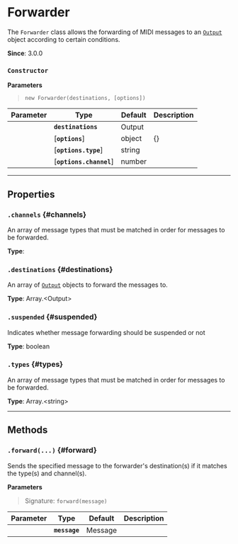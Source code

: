 
# Forwarder

The `Forwarder` class allows the forwarding of MIDI messages to an [`Output`](Output) object
according to certain conditions.

**Since**: 3.0.0



### `Constructor`


  **Parameters**

  > `new Forwarder(destinations, [options])`

  | Parameter    | Type      | Default      | Description  |
  | ------------ | ------------ | ------------ | ------------ |
    |**`destinations`** |Output||An [`Output`](Output) object, or an array of such objects, to forward messages to.|
    |[**`options`**] |object|{}||
    |[**`options.type`**] |string||A message type (`"noteon"`, `"controlchange"`, etc.), or an array of such types, that the message must match in order to be forwarded. If this option is not specified, all types of messages will be forwarded. Valid messages are either [`MIDI_SYSTEM_MESSAGES`](Enumerations#MIDI_SYSTEM_MESSAGES) or [`MIDI_CHANNEL_MESSAGES`](Enumerations#MIDI_CHANNEL_MESSAGES).|
    |[**`options.channel`**] |number||A MIDI channel number or an array of channel numbers that the message must match in order to be forwarded. If this option is not specified, messages from all channels will be forwarded.|



***

## Properties

### `.channels` {#channels}


An array of message types that must be matched in order for messages to be forwarded.

**Type**: <br />


### `.destinations` {#destinations}


An array of [`Output`](Output) objects to forward the messages to.

**Type**: Array.&lt;Output&gt;<br />


### `.suspended` {#suspended}


Indicates whether message forwarding should be suspended or not

**Type**: boolean<br />


### `.types` {#types}


An array of message types that must be matched in order for messages to be forwarded.

**Type**: Array.&lt;string&gt;<br />



***

## Methods


### `.forward(...)` {#forward}


Sends the specified message to the forwarder's destination(s) if it matches the type(s) and
channel(s).


  **Parameters**

  > Signature: `forward(message)`

  | Parameter    | Type      | Default      | Description  |
  | ------------ | ------------ | ------------ | ------------ |
    |**`message`** |Message|||






